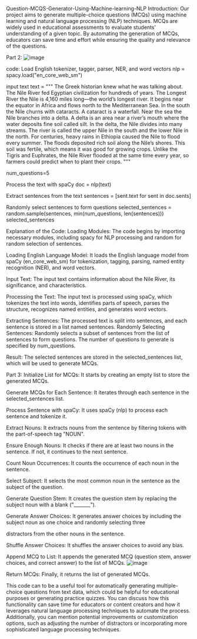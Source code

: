 Question-MCQS-Generator-Using-Machine-learning-NLP
Introduction:
Our project aims to generate multiple-choice questions (MCQs) using machine learning and natural language processing (NLP) techniques. MCQs are widely used in educational assessments to evaluate students' understanding of a given topic. By automating the generation of MCQs, educators can save time and effort while ensuring the quality and relevance of the questions.

Part 2:
![image](https://github.com/kartikmongia/MCQ_Generator_Application_2/assets/135815798/a0b4260e-e21c-4520-b1b7-0997a3597650)

code:
Load English tokenizer, tagger, parser, NER, and word vectors
nlp = spacy.load("en_core_web_sm")

input text
text = """ The Greek historian knew what he was talking about. The Nile River fed Egyptian civilization for hundreds of years. The Longest River the Nile is 4,160 miles long—the world’s longest river. It begins near the equator in Africa and flows north to the Mediterranean Sea. In the south the Nile churns with cataracts. A cataract is a waterfall. Near the sea the Nile branches into a delta. A delta is an area near a river’s mouth where the water deposits fine soil called silt. In the delta, the Nile divides into many streams. The river is called the upper Nile in the south and the lower Nile in the north. For centuries, heavy rains in Ethiopia caused the Nile to flood every summer. The floods deposited rich soil along the Nile’s shores. This soil was fertile, which means it was good for growing crops. Unlike the Tigris and Euphrates, the Nile River flooded at the same time every year, so farmers could predict when to plant their crops. """

num_questions=5

Process the text with spaCy
doc = nlp(text)

Extract sentences from the text
sentences = [sent.text for sent in doc.sents]

Randomly select sentences to form questions
selected_sentences = random.sample(sentences, min(num_questions, len(sentences))) selected_sentences

Explanation of the Code:
Loading Modules:
The code begins by importing necessary modules, including spacy for NLP processing and random for random selection of sentences.

Loading English Language Model:
It loads the English language model from spaCy (en_core_web_sm) for tokenization, tagging, parsing, named entity recognition (NER), and word vectors.

Input Text:
The input text contains information about the Nile River, its significance, and characteristics.

Processing the Text:
The input text is processed using spaCy, which tokenizes the text into words, identifies parts of speech, parses the structure, recognizes named entities, and generates word vectors.

Extracting Sentences:
The processed text is split into sentences, and each sentence is stored in a list named sentences. Randomly Selecting Sentences: Randomly selects a subset of sentences from the list of sentences to form questions. The number of questions to generate is specified by num_questions.

Result:
The selected sentences are stored in the selected_sentences list, which will be used to generate MCQs.

Part 3:
Initialize List for MCQs: It starts by creating an empty list to store the generated MCQs.

Generate MCQs for Each Sentence: It iterates through each sentence in the selected_sentences list.

Process Sentence with spaCy: It uses spaCy (nlp) to process each sentence and tokenize it.

Extract Nouns: It extracts nouns from the sentence by filtering tokens with the part-of-speech tag "NOUN".

Ensure Enough Nouns: It checks if there are at least two nouns in the sentence. If not, it continues to the next sentence.

Count Noun Occurrences: It counts the occurrence of each noun in the sentence.

Select Subject: It selects the most common noun in the sentence as the subject of the question.

Generate Question Stem: It creates the question stem by replacing the subject noun with a blank ("_______").

Generate Answer Choices: It generates answer choices by including the subject noun as one choice and randomly selecting three

distractors from the other nouns in the sentence.

Shuffle Answer Choices: It shuffles the answer choices to avoid any bias.

Append MCQ to List: It appends the generated MCQ (question stem, answer choices, and correct answer) to the list of MCQs.
![image](https://github.com/kartikmongia/MCQ_Generator_Application_2/assets/135815798/dd2e93cd-15d0-41c5-8444-15d516c2908e)


Return MCQs: Finally, it returns the list of generated MCQs.

This code can to be a useful tool for automatically generating multiple-choice questions from text data, which could be helpful for educational purposes or generating practice quizzes. You can discuss how this functionality can save time for educators or content creators and how it leverages natural language processing techniques to automate the process. Additionally, you can mention potential improvements or customization options, such as adjusting the number of distractors or incorporating more sophisticated language processing techniques.
